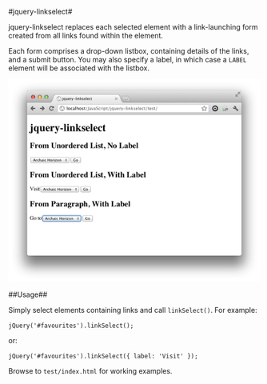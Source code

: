 #jquery-linkselect#

jquery-linkselect replaces each selected element with a link-launching form created from all links found within the
element.

Each form comprises a drop-down listbox, containing details of the links, and a submit button.  You may also specify a
label, in which case a `LABEL` element will be associated with the listbox.

![](https://github.com/archaichorizon/jquery-linkselect/raw/master/screenshot_1.png)

##Usage##

Simply select elements containing links and call `linkSelect()`.  For example:

    jQuery('#favourites').linkSelect();

or:

    jQuery('#favourites').linkSelect({ label: 'Visit' });

Browse to `test/index.html` for working examples.